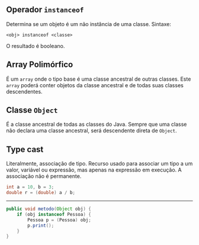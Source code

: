 ## Operador `instanceof`

Determina se um objeto é um não instância de uma classe.
Sintaxe:

`<obj> instanceof <classe>`

O resultado é booleano.

## Array Polimórfico

É um `array` onde o tipo base é uma classe ancestral de outras classes. Este `array` poderá conter objetos da classe ancestral e de todas suas classes descendentes.

## Classe `Object`

É a classe ancestral de todas as classes do Java.
Sempre que uma classe não declara uma classe ancestral, será descendente direta de `Object`.

## Type cast

Literalmente, associação de tipo.
Recurso usado para associar um tipo a um valor, variável ou expressão, mas apenas na expressão em execução. A associação não é permanente.

```java
int a = 10, b = 3;
double r = (double) a / b;
```
---
```java
public void metodo(Object obj) {
	if (obj instanceof Pessoa) {
		Pessoa p = (Pessoa) obj;
		p.print();
	}
}
```
<!--stackedit_data:
eyJoaXN0b3J5IjpbMTM4MjA5MjA1NSwtMjY3NzQ3ODE5LC0xMT
YzNDgzNTkxLDMwOTExOTE4NiwzNTIzNzQyNDYsOTUzMjM4NjQz
LC0xNzMyNjgzMzk1LDczMDk5ODExNl19
-->